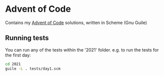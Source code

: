 # Advent of Code
Contains my [Advent of Code](https://adventofcode.com) solutions, written in Scheme (Gnu Guile)

## Running tests
You can run any of the tests within the '2021' folder.
e.g. to run the tests for the first day:
``` bash
cd 2021
guile -L . tests/day1.scm
```
